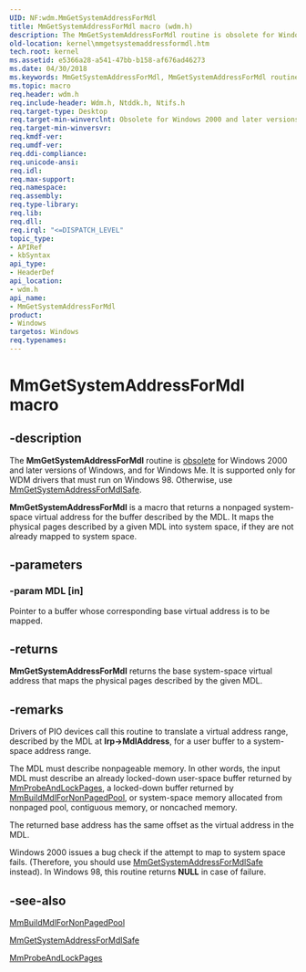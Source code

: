 ```yaml
---
UID: NF:wdm.MmGetSystemAddressForMdl
title: MmGetSystemAddressForMdl macro (wdm.h)
description: The MmGetSystemAddressForMdl routine is obsolete for Windows 2000 and later versions of Windows, and for Windows Me.
old-location: kernel\mmgetsystemaddressformdl.htm
tech.root: kernel
ms.assetid: e5366a28-a541-47bb-b158-af676ad46273
ms.date: 04/30/2018
ms.keywords: MmGetSystemAddressForMdl, MmGetSystemAddressForMdl routine [Kernel-Mode Driver Architecture], k106_fc92914d-81c3-4ae9-a12d-86003d55bb4d.xml, kernel.mmgetsystemaddressformdl, wdm/MmGetSystemAddressForMdl
ms.topic: macro
req.header: wdm.h
req.include-header: Wdm.h, Ntddk.h, Ntifs.h
req.target-type: Desktop
req.target-min-winverclnt: Obsolete for Windows 2000 and later versions of Windows, and for Windows Me. This routine is supported only for WDM drivers that must run on Windows 98. Otherwise, use MmGetSystemAddressForMdlSafe.
req.target-min-winversvr: 
req.kmdf-ver: 
req.umdf-ver: 
req.ddi-compliance: 
req.unicode-ansi: 
req.idl: 
req.max-support: 
req.namespace: 
req.assembly: 
req.type-library: 
req.lib: 
req.dll: 
req.irql: "<=DISPATCH_LEVEL"
topic_type:
- APIRef
- kbSyntax
api_type:
- HeaderDef
api_location:
- wdm.h
api_name:
- MmGetSystemAddressForMdl
product:
- Windows
targetos: Windows
req.typenames: 
---
```


# MmGetSystemAddressForMdl macro


## -description


The <b>MmGetSystemAddressForMdl</b> routine is <u>obsolete</u> for Windows 2000 and later versions of Windows, and for Windows Me. It is supported only for WDM drivers that must run on Windows 98. Otherwise, use <a href="https://msdn.microsoft.com/library/windows/hardware/ff554559">MmGetSystemAddressForMdlSafe</a>.

<b>MmGetSystemAddressForMdl</b> is a macro that returns a nonpaged system-space virtual address for the buffer described by the MDL. It maps the physical pages described by a given MDL into system space, if they are not already mapped to system space. 


## -parameters




### -param MDL [in]

Pointer to a buffer whose corresponding base virtual address is to be mapped. 

## -returns
**MmGetSystemAddressForMdl** returns the base system-space virtual address that maps the physical pages described by the given MDL.


## -remarks



Drivers of PIO devices call this routine to translate a virtual address range, described by the MDL at <b>Irp-&gt;MdlAddress</b>, for a user buffer to a system-space address range.

The MDL must describe nonpageable memory. In other words, the input MDL must describe an already locked-down user-space buffer returned by <a href="https://msdn.microsoft.com/library/windows/hardware/ff554664">MmProbeAndLockPages</a>, a locked-down buffer returned by <a href="https://msdn.microsoft.com/library/windows/hardware/ff554498">MmBuildMdlForNonPagedPool</a>, or system-space memory allocated from nonpaged pool, contiguous memory, or noncached memory.

The returned base address has the same offset as the virtual address in the MDL.

Windows 2000 issues a bug check if the attempt to map to system space fails. (Therefore, you should use <a href="https://msdn.microsoft.com/library/windows/hardware/ff554559">MmGetSystemAddressForMdlSafe</a> instead). In Windows 98, this routine returns <b>NULL</b> in case of failure.  




## -see-also




<a href="https://msdn.microsoft.com/library/windows/hardware/ff554498">MmBuildMdlForNonPagedPool</a>



<a href="https://msdn.microsoft.com/library/windows/hardware/ff554559">MmGetSystemAddressForMdlSafe</a>



<a href="https://msdn.microsoft.com/library/windows/hardware/ff554664">MmProbeAndLockPages</a>
 

 

